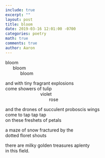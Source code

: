 ```yaml
---
include: true
excerpt: ""
layout: post
title: bloom
date: 2019-03-16 12:01:00 -0700
categories: poetry 
math: true
comments: true
author: Aaron
---
```



bloom  <br>
&nbsp;&nbsp;&nbsp;&nbsp;&nbsp;&nbsp;bloom  <br>
&nbsp;&nbsp;&nbsp;&nbsp;&nbsp;&nbsp;&nbsp;&nbsp;&nbsp;&nbsp;&nbsp;&nbsp;bloom  

and with tiny fragrant explosions  
come showers of tulip  <br>
&nbsp;&nbsp;&nbsp;&nbsp;&nbsp;&nbsp;&nbsp;&nbsp;&nbsp;&nbsp;&nbsp;&nbsp;&nbsp;&nbsp;&nbsp;&nbsp;&nbsp;&nbsp;&nbsp;&nbsp;&nbsp;&nbsp;&nbsp;&nbsp;&nbsp;&nbsp;&nbsp;&nbsp;violet  <br>
&nbsp;&nbsp;&nbsp;&nbsp;&nbsp;&nbsp;&nbsp;&nbsp;&nbsp;&nbsp;&nbsp;&nbsp;&nbsp;&nbsp;&nbsp;&nbsp;&nbsp;&nbsp;&nbsp;&nbsp;&nbsp;&nbsp;&nbsp;&nbsp;&nbsp;&nbsp;&nbsp;&nbsp;&nbsp;&nbsp;&nbsp;&nbsp;&nbsp;&nbsp;&nbsp;rose  

and the drones of succulent proboscis wings  
come to tap tap tap  
on these freshets of petals  

a maze of snow fractured by the  
dotted floret shouts  

there are milky golden treasures aplenty  
in this field.  